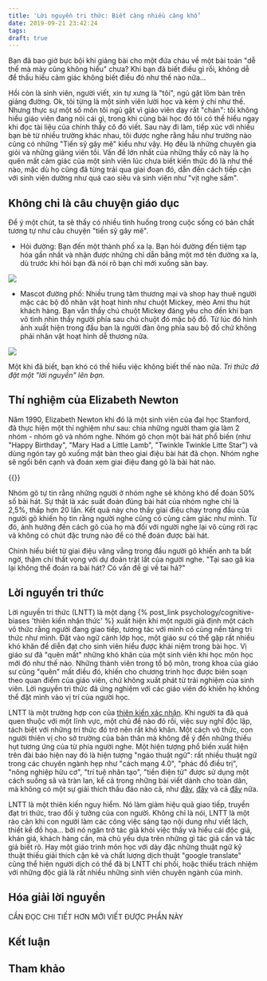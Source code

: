 ```yaml
---
title: 'Lời nguyền tri thức: Biết càng nhiều càng khổ'
date: 2019-09-21 23:42:24
tags:
draft: true
---
```

Bạn đã bao giờ bực bội khi giảng bài cho một đứa cháu về một bài toán "dễ thế mà mày cũng không hiểu" chưa? Khi bạn đã biết điều gì rồi, không dễ để thấu hiểu cảm giác không biết điều đó như thế nào nữa...
<!--more-->
Hồi còn là sinh viên, người viết, xin tự xưng là "tôi", ngủ gật lõm bàn trên giảng đường. Ok, tôi từng là một sinh viên lười học và kém ý chí như thế. Nhưng thực sự một số môn tôi ngủ gật vì giáo viên dạy rất "chán": tôi không hiểu giáo viên đang nói cái gì, trong khi cùng bài học đó tôi có thể hiểu ngay khi đọc tài liệu của chính thầy cô đó viết. Sau này đi làm, tiếp xúc với nhiều bạn bè từ nhiều trường khác nhau, tôi được nghe rằng hầu như trường nào cũng có những "Tiến sỹ gây mê" kiểu như vậy. Họ đều là những chuyên gia giỏi và những giảng viên tồi. Vấn đề lớn nhất của những thầy cô này là họ quên mất cảm giác của một sinh viên lúc chưa biết kiến thức đó là như thế nào, mặc dù họ cũng đã từng trải qua giai đoạn đó, dẫn đến cách tiếp cận với sinh viên dường như quá cao siêu và sinh viên như "vịt nghe sấm".

## Không chỉ là câu chuyện giáo dục

Để ý một chút, ta sẽ thấy có nhiều tình huống trong cuộc sống có bản chất tương tự như câu chuyện "tiến sỹ gây mê".

- Hỏi đường: Bạn đến một thành phố xa lạ. Bạn hỏi đường đến tiệm tạp hóa gần nhất và nhận được những chỉ dẫn bằng một mớ tên đường xa lạ, dù trước khi hỏi bạn đã nói rõ bạn chỉ mới xuống sân bay.

![](images/gallery/curse-of-knowledge/euclide.jpg)

- Mascot đường phố: Nhiều trung tâm thương mại và shop hay thuê người mặc các bộ đồ nhân vật hoạt hình như chuột Mickey, mèo Ami thu hút khách hàng. Bạn vẫn thấy chú chuột Mickey đáng yêu cho đến khi bạn vô tình nhìn thấy người phía sau chú chuột đó mặc bộ đồ. Từ lúc đó hình ảnh xuất hiện trong đầu bạn là người đàn ông phía sau bộ đồ chứ không phải nhân vật hoạt hình dễ thương nữa.

![](images/gallery/curse-of-knowledge/mascot.jpg)

Một khi đã biết, bạn khó có thể hiểu việc không biết thế nào nữa. *Tri thức đã đặt một "lời nguyền" lên bạn.*

## Thí nghiệm của Elizabeth Newton

Năm 1990, Elizabeth Newton khi đó là một sinh viên của đại học Stanford, đã thực hiện một thí nghiệm như sau: chia những người tham gia làm 2 nhóm - nhóm gõ và nhóm nghe. Nhóm gõ chọn một bài hát phổ biến (như "Happy Birthday", "Mary Had a Little Lamb", "Twinkle Twinkle Litte Star") và dùng ngón tay gõ xuống mặt bàn theo giai điệu bài hát đã chọn. Nhóm nghe sẽ ngồi bên cạnh và đoán xem giai điệu đang gõ là bài hát nào.

<!-- Twinkle Twinkle Litte Star -->
{{<youtube yCjJyiqpAuU >}}

Nhóm gõ tự tin rằng những người ở nhóm nghe sẽ không khó để đoán 50% số bài hát. Sự thật là xác suất đoán đúng bài hát của nhóm nghe chỉ là 2,5%, thấp hơn 20 lần. Kết quả này cho thấy giai điệu chạy trong đầu của người gõ khiến họ tin rằng người nghe cũng có cùng cảm giác như mình. Từ đó, ảnh hưởng đến cách gõ của họ mà đối với người nghe lại vô cùng rời rạc và không có chút đặc trưng nào để có thế đoán được bài hát.

Chính hiểu biết từ giai điệu văng vẳng trong đầu người gõ khiến anh ta bất ngờ, thậm chí thất vọng với dự đoán trật lất của người nghe. "Tại sao gã kia lại không thể đoán ra bài hát? Có vấn đề gì về tai hả?"

## Lời nguyền tri thức

Lời nguyền tri thức (LNTT) là một dạng {% post_link psychology/cognitive-biases 'thiên kiến nhận thức' %} xuất hiện khi một người giả định một cách vô thức rằng người đang giao tiếp, tương tác với mình có cùng nền tảng tri thức như mình. Đặt vào ngữ cảnh lớp học, một giáo sư có thể gặp rất nhiều khó khăn để diễn đạt cho sinh viên hiểu được khái niệm trong bài học. Vị giáo sư đã "quên mất" những khó khăn của một sinh viên khi học môn học mới đó như thế nào. Những thành viên trong tổ bộ môn, trong khoa của giáo sư cũng "quên" mất điều đó, khiến cho chương trình học được biên soạn theo quan điểm của giáo viên, chứ không xuất phát từ trải nghiệm của sinh viên. Lời nguyền tri thức đã ứng nghiệm với các giáo viên đó khiến họ không thể đặt mình vào vị trí của người học.

LNTT là một trường hợp con của [thiên kiến xác nhận](/psychology/cognitive-biases/#Thien-kien-Xac-nhan-•-Confirmation-bias). Khi người ta đã quá quen thuộc với một lĩnh vực, một chủ đề nào đó rồi, việc suy nghĩ độc lập, tách biệt với những tri thức đó trở nên rất khó khăn. Một cách vô thức, con người thiên vị cho sở trường của bản thân mà không để ý đến những thiếu hụt tương ứng của từ phía người nghe. Một hiện tượng phổ biến xuất hiện trên đài báo hiện nay đó là hiện tượng "ngáo thuật ngữ": rất nhiều thuật ngữ trong các chuyên ngành hẹp như "cách mạng 4.0", "phác đồ điều trị", "nông nghiệp hữu cơ", "trí tuệ nhân tạo", "tiền điện tử" được sử dụng một cách suồng sã và tràn lan, kể cả trong những bài viết dành cho toàn dân, mà không có một sự giải thích thấu đáo nào cả, như [đây](https://vietnamnet.vn/vn/thong-tin-truyen-thong/cach-mang-cong-nghiep-4-0-phai-la-cuoc-cach-mang-ve-the-che-544552.html), [đây](https://vnexpress.net/khoa-hoc/ba-du-an-ung-dung-tri-tue-nhan-tao-cua-viettel-3975253.html) và cả [đây](https://tuoitre.vn/tu-chuyen-gao-viet-nghi-ve-nong-nghiep-huu-co-20181209090455035.htm) nữa.

LNTT là một thiên kiến nguy hiểm. Nó làm giảm hiệu quả giao tiếp, truyền đạt tri thức, trao đổi ý tưởng của con người. Không chỉ là nói, LNTT là một rào cản khi con người làm các công việc sáng tạo nội dung như viết lách, thiết kế đồ họa... bởi nó ngăn trở tác giả khỏi việc thấy và hiểu cái độc giả, khán giá, khách hàng cần, mà chủ yếu dựa trên những gì tác giả cần và tác giả biết rõ. Hay một giáo trình môn học với dày đặc những thuật ngữ kỹ thuật thiếu giải thích cặn kẽ và chất lượng dịch thuật "google translate" cũng thể hiện người dịch có thể đã bị LNTT chi phối, hoặc thiếu trách nhiệm với những độc giả là rất nhiều những sinh viên chuyên ngành của mình.

## Hóa giải lời nguyền

CẦN ĐỌC CHI TIẾT HƠN MỚI VIẾT ĐƯỢC PHẦN NÀY

## Kết luận

## Tham khảo

